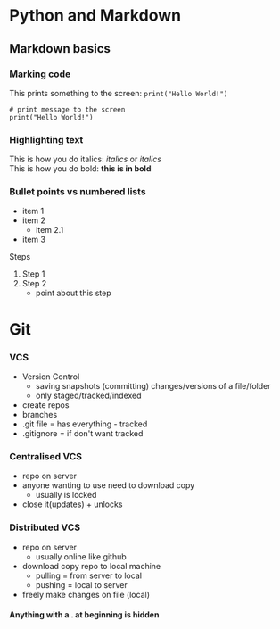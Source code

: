 # Python and Markdown

## Markdown basics

### Marking code 

This prints something to the screen: `print("Hello World!")`

```
# print message to the screen
print("Hello World!")
```

### Highlighting text 

This is how you do italics: _italics_ or *italics* <br>
This is how you do bold: **this is in bold**

### Bullet points vs numbered lists

* item 1 
* item 2
  * item 2.1
* item 3

Steps
1. Step 1
2. Step 2
    * point about this step

# Git

### VCS

- Version Control
  - saving snapshots (committing) changes/versions of a file/folder
  - only staged/tracked/indexed
- create repos
- branches
- .git file = has everything - tracked
- .gitignore = if don't want tracked

### Centralised VCS

- repo on server
- anyone wanting to use need to download copy
  - usually is locked
- close it(updates) + unlocks

### Distributed VCS

- repo on server
  - usually online like github
- download copy repo to local machine
  - pulling = from server to local
  - pushing = local to server
- freely make changes on file (local)

#### Anything with a . at beginning is hidden